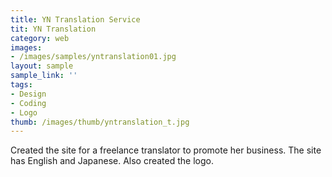 ```yaml
---
title: YN Translation Service
tit: YN Translation
category: web
images:
- /images/samples/yntranslation01.jpg
layout: sample
sample_link: ''
tags:
- Design
- Coding
- Logo
thumb: /images/thumb/yntranslation_t.jpg
---
```

Created the site for a freelance translator to promote her business. The site has English and Japanese. Also created the logo.
